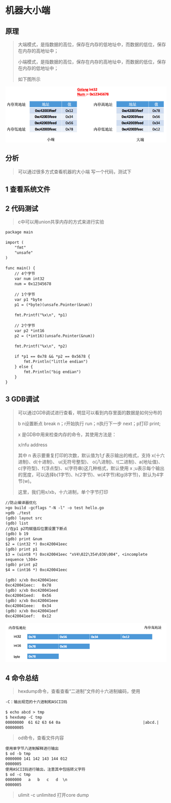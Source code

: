 # 机器大小端

## 原理

>大端模式，是指数据的高位，保存在内存的低地址中，而数据的低位，保存在内存的高地址中；
>
>小端模式，是指数据的高位，保存在内存的高地址中，而数据的低位，保存在内存的低地址中；
>
>如下图所示

![大小端说明](https://raw.githubusercontent.com/xiezhenouc/golanglearn/master/%E5%9B%BE%E7%89%87%E8%AF%B4%E6%98%8E/%E5%A4%A7%E5%B0%8F%E7%AB%AF.png)


## 分析
>可以通过很多方式查看机器的大小端
>写一个代码，测试下



## 1 查看系统文件

## 2 代码测试
>c中可以用union共享内存的方式来进行实验

```golang
package main

import (
	"fmt"
	"unsafe"
)

func main() {
	// 4个字节
	var num int32
	num = 0x12345678

	// 1个字节
	var p1 *byte
	p1 = (*byte)(unsafe.Pointer(&num))

	fmt.Printf("%x\n", *p1)

	// 2个字节
	var p2 *int16
	p2 = (*int16)(unsafe.Pointer(&num))

	fmt.Printf("%x\n", *p2)

	if *p1 == 0x78 && *p2 == 0x5678 {
		fmt.Println("little endian")
	} else {
		fmt.Println("big endian")
	}
}

```

## 3 GDB调试
>可以通过GDB调试进行查看，明显可以看到内存里面的数据是如何分布的
>
> b n设置断点 break n；r开始执行 run；n执行下一步 next；p打印 print; 
>
>x 是GDB中用来检查内存的命令，其使用方法是：
>
> x/nfu address
>
>其中 n 表示要重复打印的次数，默认值为1;*f* 表示输出的格式，支持 x(十六进制)、d(十进制)、 u(无符号整型)、 o(八进制)、t(二进制)、a(地址值)、c(字符型)、f(浮点型)、s(字符串)这几种格式，默认使用 x ;u表示每个输出的宽度，可以选择b(1字节)、h(2字节)、w(4字节)和g(8字节)，默认为4字节(w)。
>
>这里，我们用x/xb，十六进制，单个字节打印


```
//防止编译器优化
>go build -gcflags "-N -l" -o test hello.go
>gdb ./test
(gdb) layout src
(gdb) list
//在p1 p2均赋值后位置设置下断点
(gdb) b 19
(gdb) print &num
$2 = (int32 *) 0xc420041eec
(gdb) print p1
$3 = (uint8 *) 0xc420041eec "xV4\022\354\036\004", <incomplete sequence \304>
(gdb) print p2
$4 = (int16 *) 0xc420041eec

(gdb) x/xb 0xc420041eec
0xc420041eec:   0x78
(gdb) x/xb 0xc420041eed
0xc420041eed:   0x56
(gdb) x/xb 0xc420041eee
0xc420041eee:   0x34
(gdb) x/xb 0xc420041eef
0xc420041eef:   0x12
```

![内存布局](https://raw.githubusercontent.com/xiezhenouc/golanglearn/master/%E5%9B%BE%E7%89%87%E8%AF%B4%E6%98%8E/%E5%86%85%E5%AD%98%E5%B8%83%E5%B1%80.png)

## 4 命令总结
>hexdump命令，查看查看“二进制”文件的十六进制编码，使用

```
-C：输出规范的十六进制和ASCII码

$ echo abcd > tmp
$ hexdump -C tmp
00000000  61 62 63 64 0a                                    |abcd.|
00000005 
```

>od命令，查看文件内容

```
使用单字节八进制解释进行输出
$ od -b tmp
0000000 141 142 143 144 012
0000005
使用ASCII码进行输出，注意其中包括转义字符
$ od -c tmp
0000000   a   b   c   d  \n
0000005
```

>ulimit -c unlimited 打开core dump


